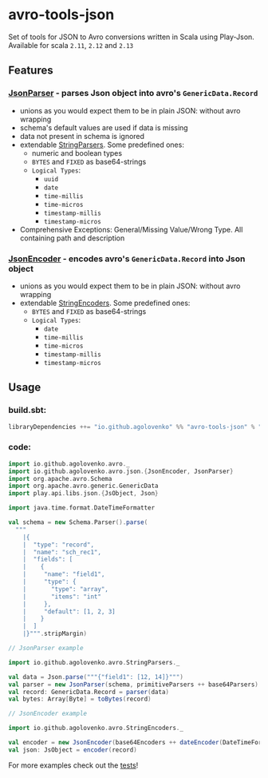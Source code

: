 # avro-tools-json

Set of tools for JSON to Avro conversions written in Scala using Play-Json. Available for scala `2.11`, `2.12`
and `2.13`

## Features

### [JsonParser](src/main/scala/io/github/agolovenko/avro/json/JsonParser.scala) - parses Json object into avro's `GenericData.Record`

* unions as you would expect them to be in plain JSON: without avro wrapping
* schema's default values are used if data is missing
* data not present in schema is ignored
* extendable [StringParsers](../core/src/main/scala/io/github/agolovenko/avro/StringParsers.scala). Some predefined
  ones:
    * numeric and boolean types
    * `BYTES` and `FIXED` as base64-strings
    * `Logical Types`:
        * `uuid`
        * `date`
        * `time-millis`
        * `time-micros`
        * `timestamp-millis`
        * `timestamp-micros`
* Comprehensive Exceptions: General/Missing Value/Wrong Type. All containing path and description

### [JsonEncoder](src/main/scala/io/github/agolovenko/avro/json/JsonEncoder.scala) - encodes avro's `GenericData.Record` into Json object

* unions as you would expect them to be in plain JSON: without avro wrapping
* extendable [StringEncoders](../core/src/main/scala/io/github/agolovenko/avro/StringEncoders.scala). Some predefined
  ones:
    * `BYTES` and `FIXED` as base64-strings
    * `Logical Types`:
        * `date`
        * `time-millis`
        * `time-micros`
        * `timestamp-millis`
        * `timestamp-micros`

## Usage

### build.sbt:

```sbt
libraryDependencies ++= "io.github.agolovenko" %% "avro-tools-json" % "0.3.0"
```

### code:

```scala
import io.github.agolovenko.avro._
import io.github.agolovenko.avro.json.{JsonEncoder, JsonParser}
import org.apache.avro.Schema
import org.apache.avro.generic.GenericData
import play.api.libs.json.{JsObject, Json}

import java.time.format.DateTimeFormatter

val schema = new Schema.Parser().parse(
  """
    |{
    |  "type": "record",
    |  "name": "sch_rec1",
    |  "fields": [
    |    {
    |     "name": "field1", 
    |     "type": {
    |       "type": "array",
    |       "items": "int"
    |     },
    |     "default": [1, 2, 3]
    |    }
    |  ]
    |}""".stripMargin)

// JsonParser example

import io.github.agolovenko.avro.StringParsers._

val data = Json.parse("""{"field1": [12, 14]}""")
val parser = new JsonParser(schema, primitiveParsers ++ base64Parsers)
val record: GenericData.Record = parser(data)
val bytes: Array[Byte] = toBytes(record)

// JsonEncoder example

import io.github.agolovenko.avro.StringEncoders._

val encoder = new JsonEncoder(base64Encoders ++ dateEncoder(DateTimeFormatter.ISO_DATE))
val json: JsObject = encoder(record)
```

For more examples check out the [tests](src/test/scala/io/github/agolovenko/avro/json)!
